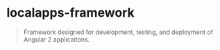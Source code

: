 # localapps-framework

>   Framework designed for development, testing, and deployment of Angular 2 applicaitons.
 

